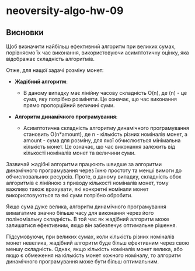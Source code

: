 # neoversity-algo-hw-09

## Висновки

Щоб визначити найбільш ефективний алгоритм при великих сумах, порівняємо їх час виконання, використовуючи асимптотичну оцінку, яка відображає складність алгоритмів.

Отже, для нащої задачі розміну монет:

- **Жадібний алгоритм**:
  * В даному випадку має лінійну часову складність O(n), де (n) - це сума, яку потрібно розміняти. Це означає, що час виконання прямо пропорційний величині суми.

- **Алгоритм динамічного програмування**:
  * Асимптотична складність алгоритму динамічного програмування становить O(n*amount), де n - кількість різних номіналів монет, а amount - сума для розміну, для якої обчислюється мінімальна кількість монет. Це означає, що час виконання залежить від кількості номіналів монет та величини суми.

Зазвичай жадібні алгоритми працюють швидше за алгоритми динамічного програмування через їхню простоту та менші вимоги до обчислювальних ресурсів. Проте, в даному випадку, складність обох алгоритмів є лінійною з приводу кількості номіналів монет, тому важливо також врахувати, які конкретні номінали монет використовуються та які суми потрібно обробити.

Якщо сума дуже велика, алгоритм динамічного програмування вимагатиме значно більше часу для виконання через його поліноміальну складність. В той час як жадібний алгоритм може залишатися ефективним, якщо він забезпечує оптимальне рішення.

Підсумовуючи, при великих сумах, коли кількість різних номіналів монет невелика, жадібний алгоритм буде більш ефективним через свою меншу складність. Однак, якщо кількість номіналів монет велика, або якщо є обмеження на кількість монет кожного номіналу, то алгоритм динамічного програмування може бути більш оптимальним.